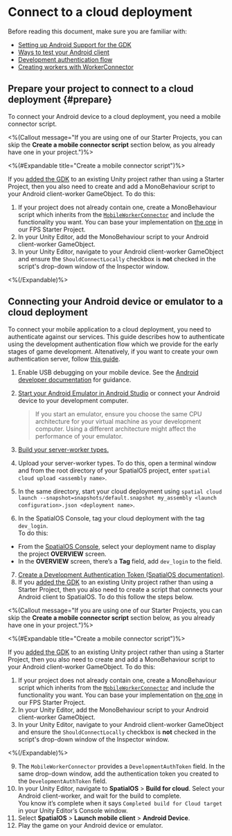 # Connect to a cloud deployment

Before reading this document, make sure you are familiar with:

* [Setting up Android Support for the GDK]({{urlRoot}}/content/mobile/android/setup)
* [Ways to test your Android client]({{urlRoot}}/content/mobile/android/ways-to-test)
* [Development authentication flow](https://docs.improbable.io/reference/latest/shared/auth/development-authentication)
* [Creating workers with WorkerConnector](https://docs.improbable.io/unity/alpha/content/gameobject/creating-workers-with-workerconnector)

## Prepare your project to connect to a cloud deployment {#prepare}

To connect your Android device to a cloud deployment, you need a mobile connector script.

<%(Callout message="If you are using one of our Starter Projects, you can skip the **Create a mobile connector script** section below, as you already have one in your project.")%>

<%(#Expandable title="Create a mobile connector script")%>

If you [added the GDK]({{urlRoot}}/content/set-up-new-project) to an existing Unity project rather than using a Starter Project, then you also need to create and add a MonoBehaviour script to your Android client-worker GameObject. To do this:

1. If your project does not already contain one, create a MonoBehaviour script which inherits from the [`MobileWorkerConnector`](https://github.com/spatialos/gdk-for-unity/blob/master/workers/unity/Packages/com.improbable.gdk.mobile/Worker/MobileWorkerConnector.cs) and include the functionality you want. You can base your implementation on [the one](https://github.com/spatialos/gdk-for-unity-fps-starter-project/blob/master/workers/unity/Assets/Fps/Scripts/SetupLogic/iOSWorkerConnector.cs) in our FPS Starter Project.
1. In your Unity Editor, add the MonoBehaviour script to your Android client-worker GameObject.
1. In your Unity Editor, navigate to your Android client-worker GameObject and ensure the `ShouldConnectLocally` checkbox is **not** checked in the script's drop-down window of the Inspector window.

<%(/Expandable)%>

## Connecting your Android device or emulator to a cloud deployment

To connect your mobile application to a cloud deployment, you need to authenticate against our services.
This guide describes how to authenticate using the development authentication flow which we provide for the early stages of game development.
Altenatively, if you want to create your own authentication server, follow [this guide](https://docs.improbable.io/reference/latest/shared/auth/integrate-authentication-platform-sdk).

1. Enable USB debugging on your mobile device. See the [Android developer documentation](https://developer.android.com/studio/debug/dev-options#enable) for guidance.
2. [Start your Android Emulator in Android Studio](https://developer.android.com/studio/run/managing-avds) or connect your Android device to your development computer.

    > If you start an emulator, ensure you choose the same CPU architecture for your virtual machine as your development computer. Using a different architecture might affect the performance of your emulator.

3. [Build your server-worker types.]({{urlRoot}}/content/build)
4. Upload your server-worker types. To do this, open a terminal window and from the root directory of your SpatialOS project, enter `spatial cloud upload <assembly name>`.
5. In the same directory, start your cloud deployment using `spatial cloud launch --snapshot=snapshots/default.snapshot my_assembly <launch configuration>.json <deployment name>`.
6. In the SpatialOS Console, tag your cloud deployment with the tag `dev_login`. <BR/>
To do this:
  *  From the [SpatialOS Console](https://console.improbable.io/projects), select your deployment name to display the project **OVERVIEW** screen.
  * In the **OVERVIEW** screen, there’s a **Tag** field, add `dev_login` to the field.
7. [Create a Development Authentication Token (SpatialOS documentation)](https://docs.improbable.io/reference/latest/shared/auth/development-authentication#developmentauthenticationtoken-maintenance).
8. If you [added the GDK]({{urlRoot}}/content/set-up-new-project) to an existing Unity project rather than using a Starter Project, then you also need to create a script that connects your Android client to SpatialOS. To do this follow the steps below.

<%(Callout message="If you are using one of our Starter Projects, you can skip the **Create a mobile connector script** section below, as you already have one in your project.")%>

<%(#Expandable title="Create a mobile connector script")%>

If you [added the GDK]({{urlRoot}}/content/set-up-new-project) to an existing Unity project rather than using a Starter Project, then you also need to create and add a MonoBehaviour script to your Android client-worker GameObject. To do this:

1. If your project does not already contain one, create a MonoBehaviour script which inherits from the [`MobileWorkerConnector`](https://github.com/spatialos/gdk-for-unity/blob/master/workers/unity/Packages/com.improbable.gdk.mobile/Worker/MobileWorkerConnector.cs) and include the functionality you want. You can base your implementation on [the one](https://github.com/spatialos/gdk-for-unity-fps-starter-project/blob/master/workers/unity/Assets/Fps/Scripts/SetupLogic/iOSWorkerConnector.cs) in our FPS Starter Project.
1. In your Unity Editor, add the MonoBehaviour script to your Android client-worker GameObject.
1. In your Unity Editor, navigate to your Android client-worker GameObject and ensure the `ShouldConnectLocally` checkbox is **not** checked in the script's drop-down window of the Inspector window.

<%(/Expandable)%>

9. The `MobileWorkerConnector` provides a `DevelopmentAuthToken` field. In the same drop-down window, add the authentication token you created to the `DevelopmentAuthToken` field.
10. In your Unity Editor, navigate to **SpatialOS** > **Build for cloud**. Select your Android client-worker, and wait for the build to complete. <br/>
You know it’s complete when it says `Completed build for Cloud target` in your Unity Editor’s Console window.
11. Select **SpatialOS** > **Launch mobile client** > **Android Device**.
12. Play the game on your Android device or emulator.